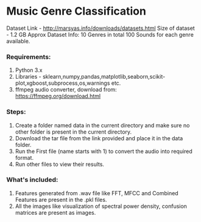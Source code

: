 # Music Genre Classification

Dataset Link - http://marsyas.info/downloads/datasets.html
Size of dataset - 1.2 GB Approx
Dataset Info:
10 Genres in total
100 Sounds for each genre available.

### Requirements:

1. Python 3.x
2. Libraries - sklearn,numpy,pandas,matplotlib,seaborn,scikit-plot,xgboost,subprocess,os,warnings etc.
3. ffmpeg audio converter, download from: https://ffmpeg.org/download.html


### Steps:

1. Create a folder named data in the current directory and make sure no other folder is present in the current directory.
2. Download the tar file from the link provided and place it in the data folder.
3. Run the First file (name starts with 1) to convert the audio into required format.
4. Run other files to view their results.

### What's included:

1. Features generated from .wav file like FFT, MFCC and Combined Features are present in the .pkl files.
2. All the images like visualization of spectral power density, confusion matrices are present as images.



